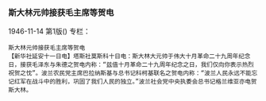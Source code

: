### 斯大林元帅接获毛主席等贺电

1946-11-14
第1版()
专栏：

    斯大林元帅接获毛主席等贺电
    【新华社延安十一日电】塔斯社莫斯科十日电：斯大林大元帅于伟大十月革命二十九周年纪念日，接获毛泽东与朱德之贺电内称：“兹值十月革命二十九周年纪念之日，我们仅向你表示热烈祝贺之忱”。波兰农民党主席巴拉纳斯基与总书记科柯基联名之贺电内称：“波兰人民永远不能忘记红军在战斗中的胜利，巩固了我们人民的独立。”波兰社会党中央执委会总书记格兰维亚亦电贺斯大林。
